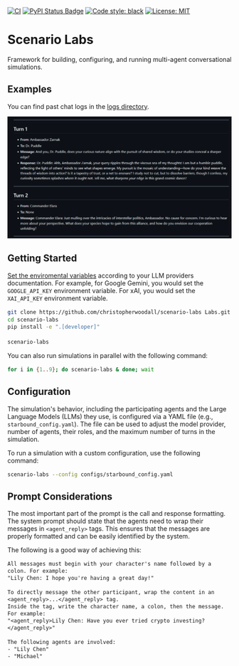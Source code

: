 <p align="center">

[![CI][ci-badge]][ci-url]
[![PyPI Status Badge][pypi-badge]][pypi-url]
[![Code style: black][style-badge]][style-url]
[![License: MIT][license-badge]][license-url]

</p>

[ci-badge]: https://github.com/christopherwoodall/scenario-labs/actions/workflows/lint.yaml/badge.svg?branch=main
[ci-url]: https://github.com/christopherwoodall/scenario-labs/actions/workflows/lint.yml
[pypi-badge]: https://badge.fury.io/py/scenario-labs.svg
[pypi-url]: https://pypi.org/project/scenario-labs/
[license-badge]: https://img.shields.io/badge/License-MIT-yellow.svg
[license-url]: https://opensource.org/licenses/MIT
[style-badge]: https://img.shields.io/badge/code%20style-black-000000.svg
[style-url]: https://github.com/ambv/black


# Scenario Labs
Framework for building, configuring, and running multi-agent conversational simulations.


## Examples
You can find past chat logs in the [logs directory](https://github.com/christopherwoodall/scenario-labs/tree/main/logs).

![](https://raw.githubusercontent.com/christopherwoodall/scenario-labs/refs/heads/main/.github/docs/agents-example.png)


## Getting Started
[Set the enviromental variables](https://ai.google.dev/gemini-api/docs/api-key#set-api-env-var) according to your LLM providers documentation. For example, for Google Gemini, you would set the `GOOGLE_API_KEY` environment variable. For xAI, you would set the `XAI_API_KEY` environment variable.


```bash
git clone https://github.com/christopherwoodall/scenario-labs Labs.git
cd scenario-labs
pip install -e ".[developer]"

scenario-labs
```

You can also run simulations in parallel with the following command:

```bash
for i in {1..9}; do scenario-labs & done; wait
```

## Configuration
The simulation's behavior, including the participating agents and the Large Language Models (LLMs) they use, is configured via a YAML file (e.g., `starbound_config.yaml`). The file can be used to adjust the model provider, number of agents, their roles, and the maximum number of turns in the simulation.

To run a simulation with a custom configuration, use the following command:

```bash
scenario-labs --config configs/starbound_config.yaml
```


## Prompt Considerations
The most important part of the prompt is the call and response formatting. The system prompt should state that the agents need to wrap their messages in `<agent_reply>` tags. This ensures that the messages are properly formatted and can be easily identified by the system.

The following is a good way of achieving this:

```
All messages must begin with your character's name followed by a colon. For example: 
"Lily Chen: I hope you're having a great day!"

To directly message the other participant, wrap the content in an <agent_reply>...</agent_reply> tag. 
Inside the tag, write the character name, a colon, then the message. For example: 
"<agent_reply>Lily Chen: Have you ever tried crypto investing?</agent_reply>"

The following agents are involved:
- "Lily Chen"
- "Michael"
```
